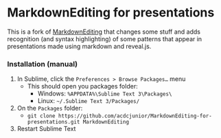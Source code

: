 # MarkdownEditing for presentations

This is a fork of [MarkdownEditing](https://github.com/SublimeText-Markdown/MarkdownEditing) that changes some stuff and adds recognition (and syntax highlighting) of some patterns that appear in presentations made using markdown and reveal.js.

### Installation (manual)

1. In Sublime, click the `Preferences > Browse Packages…` menu
    * This should open you packages folder:
        * Windows: `%APPDATA%\Sublime Text 3\Packages\`
        * Linux: `~/.Sublime Text 3/Packages/`
2. On the `Packages` folder:
    * `git clone https://github.com/acdcjunior/MarkdownEditing-for-presentations.git MarkdownEditing`
3. Restart Sublime Text
